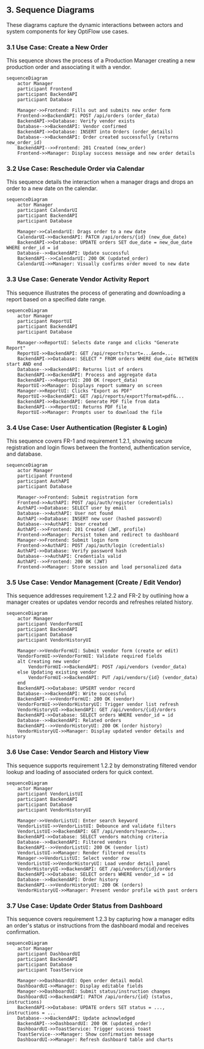 ## 3. Sequence Diagrams

These diagrams capture the dynamic interactions between actors and system components for key OptiFlow use cases.

### 3.1 Use Case: Create a New Order

This sequence shows the process of a Production Manager creating a new production order and associating it with a vendor.

```mermaid
sequenceDiagram
    actor Manager
    participant Frontend
    participant BackendAPI
    participant Database

    Manager->>Frontend: Fills out and submits new order form
    Frontend->>BackendAPI: POST /api/orders (order_data)
    BackendAPI->>Database: Verify vendor exists
    Database-->>BackendAPI: Vendor confirmed
    BackendAPI->>Database: INSERT into Orders (order_details)
    Database-->>BackendAPI: Order created successfully (returns new_order_id)
    BackendAPI-->>Frontend: 201 Created (new_order)
    Frontend->>Manager: Display success message and new order details
```

### 3.2 Use Case: Reschedule Order via Calendar

This sequence details the interaction when a manager drags and drops an order to a new date on the calendar.

```mermaid
sequenceDiagram
    actor Manager
    participant CalendarUI
    participant BackendAPI
    participant Database

    Manager->>CalendarUI: Drags order to a new date
    CalendarUI->>BackendAPI: PATCH /api/orders/{id} (new_due_date)
    BackendAPI->>Database: UPDATE orders SET due_date = new_due_date WHERE order_id = id
    Database-->>BackendAPI: Update successful
    BackendAPI-->>CalendarUI: 200 OK (updated_order)
    CalendarUI->>Manager: Visually confirms order moved to new date
```

### 3.3 Use Case: Generate Vendor Activity Report

This sequence illustrates the process of generating and downloading a report based on a specified date range.

```mermaid
sequenceDiagram
    actor Manager
    participant ReportUI
    participant BackendAPI
    participant Database

    Manager->>ReportUI: Selects date range and clicks "Generate Report"
    ReportUI->>BackendAPI: GET /api/reports?start=...&end=...
    BackendAPI->>Database: SELECT * FROM orders WHERE due_date BETWEEN start AND end
    Database-->>BackendAPI: Returns list of orders
    BackendAPI->>BackendAPI: Process and aggregate data
    BackendAPI-->>ReportUI: 200 OK (report_data)
    ReportUI->>Manager: Displays report summary on screen
    Manager->>ReportUI: Clicks "Export as PDF"
    ReportUI->>BackendAPI: GET /api/reports/export?format=pdf&...
    BackendAPI->>BackendAPI: Generate PDF file from data
    BackendAPI-->>ReportUI: Returns PDF file
    ReportUI->>Manager: Prompts user to download the file
```

### 3.4 Use Case: User Authentication (Register & Login)

This sequence covers FR-1 and requirement 1.2.1, showing secure registration and login flows between the frontend, authentication service, and database.

```mermaid
sequenceDiagram
    actor Manager
    participant Frontend
    participant AuthAPI
    participant Database

    Manager->>Frontend: Submit registration form
    Frontend->>AuthAPI: POST /api/auth/register (credentials)
    AuthAPI->>Database: SELECT user by email
    Database-->>AuthAPI: User not found
    AuthAPI->>Database: INSERT new user (hashed password)
    Database-->>AuthAPI: User created
    AuthAPI-->>Frontend: 201 Created (JWT, profile)
    Frontend->>Manager: Persist token and redirect to dashboard
    Manager->>Frontend: Submit login form
    Frontend->>AuthAPI: POST /api/auth/login (credentials)
    AuthAPI->>Database: Verify password hash
    Database-->>AuthAPI: Credentials valid
    AuthAPI-->>Frontend: 200 OK (JWT)
    Frontend->>Manager: Store session and load personalized data
```

### 3.5 Use Case: Vendor Management (Create / Edit Vendor)

This sequence addresses requirement 1.2.2 and FR-2 by outlining how a manager creates or updates vendor records and refreshes related history.

```mermaid
sequenceDiagram
    actor Manager
    participant VendorFormUI
    participant BackendAPI
    participant Database
    participant VendorHistoryUI

    Manager->>VendorFormUI: Submit vendor form (create or edit)
    VendorFormUI->>VendorFormUI: Validate required fields
    alt Creating new vendor
        VendorFormUI->>BackendAPI: POST /api/vendors (vendor_data)
    else Updating existing vendor
        VendorFormUI->>BackendAPI: PUT /api/vendors/{id} (vendor_data)
    end
    BackendAPI->>Database: UPSERT vendor record
    Database-->>BackendAPI: Write successful
    BackendAPI-->>VendorFormUI: 200 OK (vendor)
    VendorFormUI->>VendorHistoryUI: Trigger vendor list refresh
    VendorHistoryUI->>BackendAPI: GET /api/vendors/{id}/orders
    BackendAPI->>Database: SELECT orders WHERE vendor_id = id
    Database-->>BackendAPI: Related orders
    BackendAPI-->>VendorHistoryUI: 200 OK (order history)
    VendorHistoryUI->>Manager: Display updated vendor details and history
```

### 3.6 Use Case: Vendor Search and History View

This sequence supports requirement 1.2.2 by demonstrating filtered vendor lookup and loading of associated orders for quick context.

```mermaid
sequenceDiagram
    actor Manager
    participant VendorListUI
    participant BackendAPI
    participant Database
    participant VendorHistoryUI

    Manager->>VendorListUI: Enter search keyword
    VendorListUI->>VendorListUI: Debounce and validate filters
    VendorListUI->>BackendAPI: GET /api/vendors?search=...
    BackendAPI->>Database: SELECT vendors matching criteria
    Database-->>BackendAPI: Filtered vendors
    BackendAPI-->>VendorListUI: 200 OK (vendor list)
    VendorListUI->>Manager: Render filtered results
    Manager->>VendorListUI: Select vendor row
    VendorListUI->>VendorHistoryUI: Load vendor detail panel
    VendorHistoryUI->>BackendAPI: GET /api/vendors/{id}/orders
    BackendAPI->>Database: SELECT orders WHERE vendor_id = id
    Database-->>BackendAPI: Order history
    BackendAPI-->>VendorHistoryUI: 200 OK (orders)
    VendorHistoryUI->>Manager: Present vendor profile with past orders
```

### 3.7 Use Case: Update Order Status from Dashboard

This sequence covers requirement 1.2.3 by capturing how a manager edits an order's status or instructions from the dashboard modal and receives confirmation.

```mermaid
sequenceDiagram
    actor Manager
    participant DashboardUI
    participant BackendAPI
    participant Database
    participant ToastService

    Manager->>DashboardUI: Open order detail modal
    DashboardUI->>Manager: Display editable fields
    Manager->>DashboardUI: Submit status/instruction changes
    DashboardUI->>BackendAPI: PATCH /api/orders/{id} (status, instructions)
    BackendAPI->>Database: UPDATE orders SET status = ..., instructions = ...
    Database-->>BackendAPI: Update acknowledged
    BackendAPI-->>DashboardUI: 200 OK (updated_order)
    DashboardUI->>ToastService: Trigger success toast
    ToastService-->>Manager: Show confirmation message
    DashboardUI->>Manager: Refresh dashboard table and charts
```
